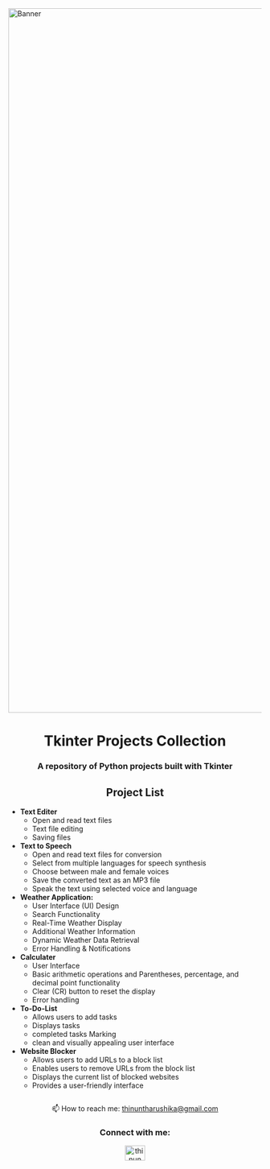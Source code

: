 <body>
    <img align="center" alt="Banner" width="1400" src="https://media4.giphy.com/media/v1.Y2lkPTc5MGI3NjExY3pja3ZoODhhMnFkNmxwdmU5dGpkNzdwbGs4bHJ1NmU1cjcwdTV3ciZlcD12MV9pbnRlcm5hbF9naWZfYnlfaWQmY3Q9Zw/coxQHKASG60HrHtvkt/giphy.gif">
    <h1 align="center">Tkinter Projects Collection</h1>
    <h3 align="center">A repository of Python projects built with Tkinter</h3>
    <h2 align="center">Project List</h2>
    <ul align="left">
         <li><strong>Text Editer</strong>
            <ul>
                <li>Open and read text files</li>
                <li>Text file editing</li>
                <li>Saving files</li>
            </ul>
        </li>
        <li><strong>Text to Speech</strong>
            <ul>
                <li>Open and read text files for conversion</li>
                <li>Select from multiple languages for speech synthesis</li>
                <li>Choose between male and female voices</li>
                <li>Save the converted text as an MP3 file</li>
                <li>Speak the text using selected voice and language</li>
            </ul>
        </li>
        <li><strong>Weather Application:</strong>
            <ul>
                <li>User Interface (UI) Design</li>
                <li>Search Functionality</li>
                <li>Real-Time Weather Display</li>
                <li>Additional Weather Information</li>
                <li>Dynamic Weather Data Retrieval</li>
                <li>Error Handling & Notifications</li>
            </ul>
        </li>
        <li><strong>Calculater</strong>
            <ul>
                <li>User Interface</li>
                <li>Basic arithmetic operations and Parentheses, percentage, and decimal point functionality</li>
                <li>Clear (CR) button to reset the display</li>
                <li>Error handling</li>
            </ul>
        </li>
          <li><strong>To-Do-List</strong>
            <ul>
                <li>Allows users to add tasks </li>
                <li>Displays tasks </li>
                <li>completed tasks Marking</li>
                <li>clean and visually appealing user interface </li>
            </ul>
        </li> 
          <li><strong>Website Blocker</strong>
            <ul>
                <li>Allows users to add URLs to a block list </li>
                <li>Enables users to remove URLs from the block list</li>
                <li>Displays the current list of blocked websites</li>
                <li>Provides a user-friendly interface  </li>
            </ul>
        </li> 
    </ul>
    <div class="profile">
        <p align="left"> <a href="https://twitter.com/" target="blank"><img src="https://img.shields.io/twitter/follow/?logo=twitter&style=for-the-badge" alt="" /></a> </p>
    </div>
    <p align="center">📫 How to reach me: <a href="mailto:thinuntharushika@gmail.com">thinuntharushika@gmail.com</a></p>
    <h3 align="center">Connect with me:</h3>
    <p align="center">
        <a href="https://www.linkedin.com/in/thinun-tharushika"><img align="center" src="https://raw.githubusercontent.com/rahuldkjain/github-profile-readme-generator/master/src/images/icons/Social/linked-in-alt.svg" alt="thinun tharushika" height="30" width="40" /></a>
    </p>
</body>
